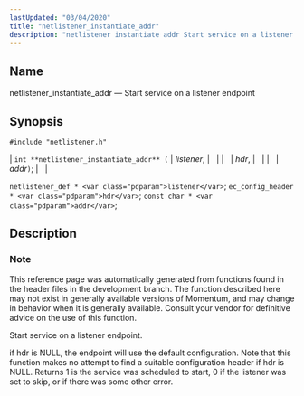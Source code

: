 ```yaml
---
lastUpdated: "03/04/2020"
title: "netlistener_instantiate_addr"
description: "netlistener instantiate addr Start service on a listener endpoint int netlistener instantiate addr listener hdr addr netlistener def listener ec config header hdr const char addr This reference page was automatically generated from functions found in the header files in the development branch The function described here may not exist..."
---
```


<a name="apis.netlistener_instantiate_addr"></a> 
## Name

netlistener_instantiate_addr — Start service on a listener endpoint

## Synopsis

`#include "netlistener.h"`

| `int **netlistener_instantiate_addr** (` | <var class="pdparam">listener</var>, |   |
|   | <var class="pdparam">hdr</var>, |   |
|   | <var class="pdparam">addr</var>`)`; |   |

`netlistener_def * <var class="pdparam">listener</var>`;
`ec_config_header * <var class="pdparam">hdr</var>`;
`const char * <var class="pdparam">addr</var>`;<a name="idp58131536"></a> 
## Description

### Note

This reference page was automatically generated from functions found in the header files in the development branch. The function described here may not exist in generally available versions of Momentum, and may change in behavior when it is generally available. Consult your vendor for definitive advice on the use of this function.

Start service on a listener endpoint.

if hdr is NULL, the endpoint will use the default configuration. Note that this function makes no attempt to find a suitable configuration header if hdr is NULL. Returns 1 is the service was scheduled to start, 0 if the listener was set to skip, or if there was some other error.
